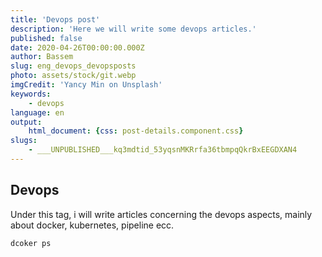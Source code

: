 ```yaml
---
title: 'Devops post'
description: 'Here we will write some devops articles.'
published: false
date: 2020-04-26T00:00:00.000Z
author: Bassem
slug: eng_devops_devopsposts
photo: assets/stock/git.webp
imgCredit: 'Yancy Min on Unsplash'
keywords:
    - devops
language: en
output:
    html_document: {css: post-details.component.css}
slugs:
    - ___UNPUBLISHED___kq3mdtid_53yqsnMKRrfa36tbmpqQkrBxEEGDXAN4
---
```


## Devops
Under this tag, i will write articles concerning the devops aspects, mainly about docker, kubernetes, pipeline ecc.

```bash
dcoker ps
```

